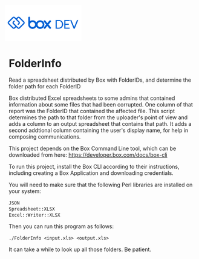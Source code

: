 <img src="images/box-dev-logo-clip.png" 
alt= “box-dev-logo” 
style="margin-left:-10px;"
width=40%;>
# FolderInfo
Read a spreadsheet distributed by Box with FolderIDs, and determine the folder path for each FolderID

Box distributed Excel spreadsheets to some admins that contained information about some files that had been corrupted. One column of that report was the FolderID that contained the affected file. This script determines the path to that folder from the uploader's point of view and adds a column to an output spreadsheet that contains that path.  It adds a second addtional column containing the user's display name, for help in composing communications.

This project depends on the Box Command Line tool, which can be downloaded from here: https://developer.box.com/docs/box-cli

To run this project, install the Box CLI according to their instructions, including creating a Box Application and downloading credentials. 

You will need to make sure that the following Perl libraries are installed on your system:

    JSON
    Spreadsheet::XLSX
    Excel::Writer::XLSX

Then you can run this program as follows:

    ./FolderInfo <input.xls> <output.xls>

It can take a while to look up all those folders. Be patient.
